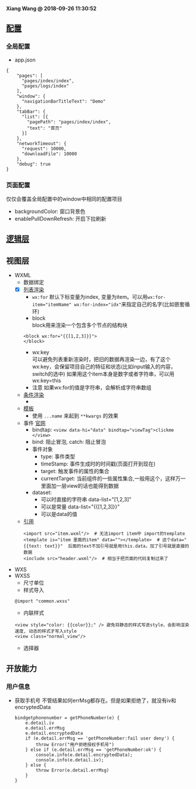 **Xiang Wang @ 2018-09-26 11:30:52**


## [配置](https://mp.weixin.qq.com/debug/wxadoc/dev/framework/config.html)
### 全局配置
* app.json
```
{
    "pages": [
      "pages/index/index",
      "pages/logs/index"
    ],
    "window": {
      "navigationBarTitleText": "Demo"
    },
    "tabBar": {
      "list": [{
        "pagePath": "pages/index/index",
        "text": "首页"
      }]
    },
    "networkTimeout": {
      "request": 10000,
      "downloadFile": 10000
    },
    "debug": true
}
```  

### 页面配置
仅仅会覆盖全局配置中的window中相同的配置项目
* backgroundColor: 窗口背景色
* enablePullDownRefresh: 开启下拉刷新

## [逻辑层](./逻辑层.md)

## 视图层
* WXML
    * 数据绑定
    * [x] [列表渲染](https://mp.weixin.qq.com/debug/wxadoc/dev/framework/view/wxml/list.html)  
        * `wx:for`
        默认下标变量为index, 变量为item。可以用`wx:for-item="itemName" wx:for-index="idx"`来指定自己的名字(比如嵌套循环)
        * block  
        block用来渲染一个包含多个节点的结构块
        ```
        <block wx:for="{{[1,2,3]}}">
        </block>
        ```
        * wx:key  
        可以避免列表重新渲染时，把旧的数据再渲染一边，有了这个wx:key，会保留项目自己的特征和状态(比如input输入的内容，switch的选中)
        如果用这个item本身是数字或者字符串，可以用wx:key=this
        * 注意
        如果wx:for的值是字符串，会解析成字符串数组
    * [条件渲染](https://mp.weixin.qq.com/debug/wxadoc/dev/framework/view/wxml/conditional.html)
      * <view wx:key="id" wx:for="array"></view>
    * [模板](https://mp.weixin.qq.com/debug/wxadoc/dev/framework/view/wxml/template.html)
      * 使用 `...name` 来起到 `**kwargs` 的效果
    * 事件 [官网](https://mp.weixin.qq.com/debug/wxadoc/dev/framework/view/wxml/event.html)
        * bindtap: `<view data-hi="data" bindtap="viewTag">clickme </view>`
        * bind: 阻止冒泡, catch: 阻止冒泡
        * 事件对象
            * type: 事件类型
            * timeStamp: 事件生成时的时间戳(页面打开到现在)
            * target: 触发事件的属性的集合
            * currentTarget: 当前组件的一些属性集合,一般用这个，这样万一里面加一层view的话也能得到数据
        * dataset:
            * 可以时直接的字符串 data-list="[1,2,3]"
            * 可以是常量 data-list="{{[1,2,3]}}"
            * 可以是data的值
    * [引用](https://mp.weixin.qq.com/debug/wxadoc/dev/framework/view/wxml/import.html)
        ```
        <import src="item.wxml"/>  # 无法import item中 import的template
        <template is="item 里面的item" data=""></template>  # 这个data="{{text: text}}"  后面的text不加引号就是用this.data，加了引号就是直接的数据
        <include src="header.wxml"/>  # 相当于把页面的代码复制过来了
        ```
* WXS
* WXSS
    * 尺寸单位
    * 样式导入
    ```
    @import "common.wxss"
    ```
    * 内联样式
    ```
    <view style="color: {{color}};" /> 避免将静态的样式写进style，会影响渲染速度, 动态的样式才写入style
    <view class="normal_view"/>
    ```
    * 选择器

## 开放能力
### 用户信息
* 获取手机号
不管结果如何errMsg都存在。但是如果拒绝了，就没有iv和encryptedData
    ```
    bindgetphonenumber = getPhoneNumber(e) {
        e.detail.iv
        e.detail.errMsg
        e.detail.encryptedData
        if (e.detail.errMsg == 'getPhoneNumber:fail user deny') {
            throw Error("用户拒绝授权手机号")
        } else if (e.detail.errMsg == 'getPhoneNumber:ok') {
            console.info(e.detail.encryptedData);
            console.info(e.detail.iv);
        } else {
            throw Error(e.detail.errMsg)
        }
    }
    ```
